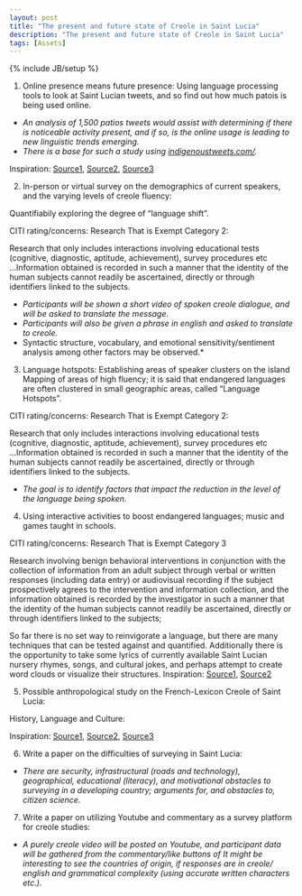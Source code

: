 ```yaml
---
layout: post
title: "The present and future state of Creole in Saint Lucia"
description: "The present and future state of Creole in Saint Lucia"
tags: [Assets]
---
```

{% include JB/setup %}

1.  Online presence means future presence: Using language processing tools to look at Saint Lucian tweets, and so find out how much patois is being used online. 

- *An analysis of 1,500 patios tweets would assist with determining if there is noticeable activity present, and if so, is the online usage is leading to new linguistic trends emerging.*
- *There is a base for such a study using [indigenoustweets.com/](http://indigenoustweets.com/).*

Inspiration: [Source1](https://www.swarthmore.edu/SocSci/langhotspots/features.html), [Source2](https://youtu.be/LM3ISST2eg8), [Source3](https://www.computing.dcu.ie/~tlynn/;)


2.  In-person or virtual survey on the demographics of current speakers, and the varying levels of creole fluency: 

Quantifiabily exploring the degree of “language shift”.

CITI rating/concerns: Research That is Exempt Category 2:

Research that only includes interactions involving educational tests (cognitive, diagnostic, aptitude, achievement), survey procedures etc ...Information obtained is recorded in such a manner that the identity of the human subjects cannot readily be ascertained, directly or through identifiers linked to the subjects.

- *Participants will be shown a short video of spoken creole dialogue, and will be asked to translate the message.*
- *Participants will also be given a phrase in english and asked to translate to creole.*
 - Syntactic structure, vocabulary, and emotional sensitivity/sentiment analysis among other factors may be observed.*


3.  Language hotspots:  Establishing areas of speaker clusters on the island
Mapping of areas of high fluency; it is said that endangered languages are often clustered in small geographic areas, called “Language Hotspots”. 

CITI rating/concerns: Research That is Exempt Category 2:

Research that only includes interactions involving educational tests (cognitive, diagnostic, aptitude, achievement), survey procedures etc ...Information obtained is recorded in such a manner that the identity of the human subjects cannot readily be ascertained, directly or through identifiers linked to the subjects.

- *The goal is to identify factors that impact the reduction in the level of the language being spoken.*

4.  Using interactive activities to boost endangered languages; music and games taught in schools. 

CITI rating/concerns: Research That is Exempt Category 3

Research involving benign behavioral interventions in conjunction with the collection of information from an adult subject through verbal or written responses (including data entry) or audiovisual recording if the subject prospectively agrees to the intervention and information collection, and  the information obtained is recorded by the investigator in such a manner that the identity of the human subjects cannot readily be ascertained, directly or through identifiers linked to the subjects;

So far there is no set way to reinvigorate a language, but there are many techniques that can be tested against and quantified. Additionally there is the opportunity to take some lyrics of currently available Saint Lucian nursery rhymes, songs, and cultural jokes, and perhaps attempt to create word clouds or visualize their structures.
Inspiration: [Source1](https://www.swarthmore.edu/SocSci/langhotspots/features.html), [Source2](http://songbranch.gorch.com/)


5.  Possible anthropological study on the French-Lexicon Creole of Saint Lucia:

History, Language and Culture: 

Inspiration: [Source1](https://www.amazon.com/Mwen-Ka-Al%C3%A9-French-Lexicon-Language/dp/1593309031), [Source2](https://vimeo.com/mariselashley), [Source3](https://www.youtube.com/watch?v=D7HZOsQYx_U)


6.  Write a paper on the difficulties of surveying in Saint Lucia:

- *There are security, infrastructural (roads and technology), geographical, educational (literacy), and motivational obstacles to surveying in a developing country; arguments for, and obstacles to, citizen science.*



7.  Write a paper on utilizing Youtube and commentary as a survey platform for creole studies:

- *A purely creole video will be posted on Youtube, and participant data will be gathered from the commentary/like buttons of It might be interesting to see the countries of origin, if responses are in creole/ english and grammatical complexity (using accurate written characters etc.).*
